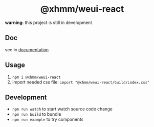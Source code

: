 <h1 align="center">@xhmm/weui-react</h1>

**warning:** this project is still in development

## Doc
see in [documentation](https://xhmm.github.io/weui-react/)  

## Usage
1. `npm i @xhmm/weui-react`
1. import needed css file: `import "@xhmm/weui-react/build/index.css"`

## Development
- `npm run watch` to start watch source code change
- `npm run build` to bundle
- `npm run example` to try components
